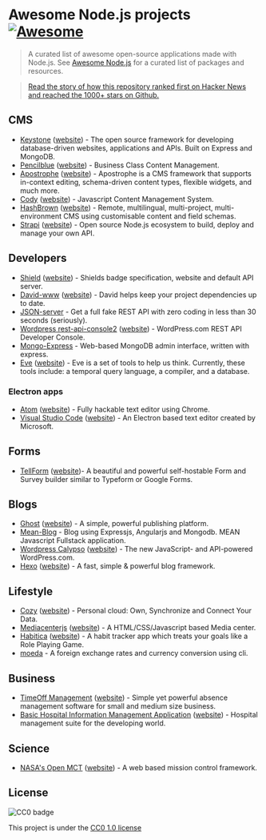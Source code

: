 # Awesome Node.js projects [![Awesome](https://cdn.rawgit.com/sindresorhus/awesome/d7305f38d29fed78fa85652e3a63e154dd8e8829/media/badge.svg)](https://github.com/sindresorhus/awesome)

> A curated list of awesome open-source applications made with Node.js. See [Awesome Node.js](https://github.com/sindresorhus/awesome-nodejs)
for a curated list of packages and resources.

> [Read the story of how this repository ranked first on Hacker News and reached the 1000+ stars on Github.](https://medium.com/@vdeturckheim/the-story-of-how-i-got-first-place-on-hacker-news-and-got-1000-stars-on-github-9dc9e63ef829#.1v4b51fvs)

## CMS

* [Keystone](https://github.com/keystonejs/keystone) ([website](http://keystonejs.com/)) - The open source framework for developing database-driven websites, applications and APIs. Built on Express and MongoDB.
* [Pencilblue](https://github.com/pencilblue/pencilblue) ([website](https://pencilblue.org/)) - Business Class Content Management.
* [Apostrophe](https://github.com/punkave/apostrophe) ([website](http://apostrophecms.org/)) - Apostrophe is a CMS framework that supports in-context editing, schema-driven content types, flexible widgets, and much more.
* [Cody](https://github.com/jcoppieters/cody/) ([website](http://howest.cody-cms.org/en/)) - Javascript Content Management System.
* [HashBrown](https://github.com/Putaitu/hashbrown-cms/) ([website](http://hashbrown.rocks/)) - Remote, multilingual, multi-project, multi-environment CMS using customisable content and field schemas.
* [Strapi](https://github.com/strapi/strapi) ([website](http://strapi.io)) - Open source Node.js ecosystem to build, deploy and manage your own API.

## Developers

* [Shield](https://github.com/badges/shields) ([website](http://shields.io/)) - Shields badge specification, website and default API server.
* [David-www](https://github.com/alanshaw/david-www) ([website](https://david-dm.org/)) - David helps keep your project dependencies up to date.
* [JSON-server](https://github.com/typicode/json-server) - Get a full fake REST API with zero coding in less than 30 seconds (seriously).
* [Wordpress rest-api-console2](https://github.com/Automattic/rest-api-console2) ([website](https://developer.wordpress.com/docs/api/console/)) - WordPress.com REST API Developer Console.
* [Mongo-Express](https://github.com/mongo-express/mongo-express) - Web-based MongoDB admin interface, written with express.
* [Eve](https://github.com/witheve/Eve) ([website](http://witheve.com/)) - Eve is a set of tools to help us think. Currently, these tools include: a temporal query language, a compiler, and a database.

### Electron apps

* [Atom](https://github.com/atom/atom) ([website](https://atom.io/)) - Fully hackable text editor using Chrome.
* [Visual Studio Code](https://github.com/Microsoft/vscode) ([website](https://code.visualstudio.com/)) - An Electron based text editor created by Microsoft.

## Forms

* [TellForm](https://github.com/whitef0x0/tellform) ([website](https://tellform.com))- A beautiful and powerful self-hostable Form and Survey builder similar to Typeform or Google Forms.

## Blogs

* [Ghost](https://github.com/TryGhost/Ghost) ([website](https://ghost.org/)) - A simple, powerful publishing platform.
* [Mean-Blog](https://github.com/DimitriMikadze/Mean-Blog) - Blog using Expressjs, Angularjs and Mongodb. MEAN Javascript Fullstack application.
* [Wordpress Calypso](https://github.com/Automattic/wp-calypso) ([website](https://developer.wordpress.com/calypso/)) - The new JavaScript- and API-powered WordPress.com.
* [Hexo](https://github.com/hexojs/hexo) ([website](https://hexo.io/)) - A fast, simple & powerful blog framework.

## Lifestyle

* [Cozy](https://github.com/cozy/simple-cozy) ([website](https://cozy.io/)) - Personal cloud: Own, Synchronize and Connect Your Data.
* [Mediacenterjs](https://github.com/jansmolders86/mediacenterjs) ([website](http://mediacenterjs.com/)) - A HTML/CSS/Javascript based Media center.
* [Habitica](https://github.com/HabitRPG/habitica) ([website](https://habitica.com/static/front)) - A habit tracker app which treats your goals like a Role Playing Game.
* [moeda](https://github.com/thompsonemerson/moeda) - A foreign exchange rates and currency conversion using cli.

## Business

* [TimeOff Management](https://github.com/timeoff-management/application) ([website](http://timeoff.management/)) - Simple yet powerful absence management software for small and medium size business.
* [Basic Hospital Information Management Application](https://github.com/IMA-WorldHealth/bhima-2.X) ([website](https://bhi.ma/)) - Hospital management suite for the developing world.

## Science
* [NASA's Open MCT](https://github.com/nasa/openmct) ([website](https://nasa.github.io/openmct/)) - A web based mission control framework.

## License

![CC0 badge](https://upload.wikimedia.org/wikipedia/commons/f/f9/CC-Zero-badge.svg)

This project is under the [CC0 1.0 license](https://creativecommons.org/publicdomain/zero/1.0/)
